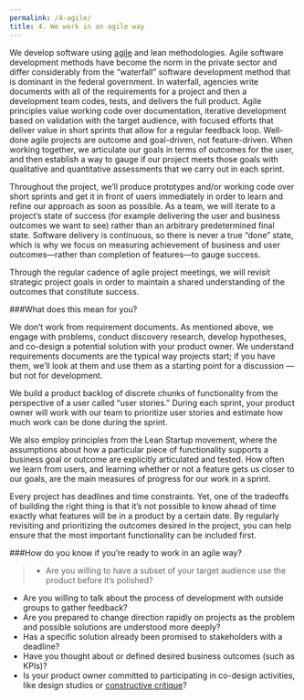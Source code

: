 ```yaml
---
permalink: /4-agile/
title: 4. We work in an agile way
---
```


We develop software using [agile](https://pages.18f.gov/agile/) and lean methodologies. Agile software development methods have become the norm in the private sector and differ considerably from the “waterfall” software development method that is dominant in the federal government. In waterfall, agencies write documents with all of the requirements for a project and then a development team codes, tests, and delivers the full product. Agile principles value working code over documentation, iterative development based on validation with the target audience, with focused efforts that deliver value in short sprints that allow for a regular feedback loop. Well-done agile projects are outcome and goal-driven, not feature-driven. When working together, we articulate our goals in terms of outcomes for the user, and then establish a way to gauge if our project meets those goals with qualitative and quantitative assessments that we carry out in each sprint.

Throughout the project, we’ll produce prototypes and/or working code over short sprints and get it in front of users immediately in order to learn and refine our approach as soon as possible. As a team, we will iterate to a project’s state of success (for example delivering the user and business outcomes we want to see) rather than an arbitrary predetermined final state. Software delivery is continuous, so there is never a true “done” state, which is why we focus on measuring achievement of business and user outcomes—rather than completion of features—to gauge success.

Through the regular cadence of agile project meetings, we will revisit strategic project goals in order to maintain a shared understanding of the outcomes that constitute success. 

###What does this mean for you?

We don’t work from requirement documents. As mentioned above, we engage with problems, conduct discovery research, develop hypotheses, and co-design a potential solution with your product owner. We understand requirements documents are the typical way projects start; if you have them, we’ll look at them and use them as a starting point for a discussion — but not for development.

We build a product backlog of discrete chunks of functionality from the perspective of a user called “user stories.” During each sprint, your product owner will work with our team to prioritize user stories and estimate how much work can be done during the sprint.

We also employ principles from the Lean Startup movement, where the assumptions about how a particular piece of functionality supports a business goal or outcome are explicitly articulated and tested. How often we learn from users, and learning whether or not a feature gets us closer to our goals, are the main measures of progress for our work in a sprint. 


Every project has deadlines and time constraints. Yet, one of the tradeoffs of building the right thing is that it’s not possible to know ahead of time exactly what features will be in a product by a certain date. By regularly revisiting and prioritizing the outcomes desired in the project, you can help ensure that the most important functionality can be included first. 

###How do you know if you’re ready to work in an agile way? 

>- Are you willing to have a subset of your target audience use the product before it’s polished?
- Are you willing to talk about the process of development with outside groups to gather feedback?
- Are you prepared to change direction rapidly on projects as the problem and possible solutions are understood more deeply?
- Has a specific solution already been promised to stakeholders with a deadline? 
- Have you thought about or defined desired business outcomes (such as KPIs)?
- Is your product owner committed to participating in co-design activities, like design studios or [constructive critique](https://docs.google.com/document/d/148A7Fxz_X7PMEdXeU4FQOSTl7TQcTK25ObVa8wABcQw/edit#heading=h.hodezplyy8i5)?
